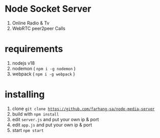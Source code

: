 # Node Socket Server
1. Online Radio & Tv
2. WebRTC peer2peer Calls

# requirements 
1. nodejs v18
2. nodemon ( <code>npm i -g nodemon</code> )
3. webpack ( <code>npm i -g webpack</code> )

# installing
1. clone <code>git clone https://github.cpm/farhang-sa/node-media-server</code>
2. build with <code>npm install</code>
3. edit <code>server.js</code> and put your own ip & port
4. edit <code>app.js</code> and put your own ip & port
5. start <code>npm start</code>
